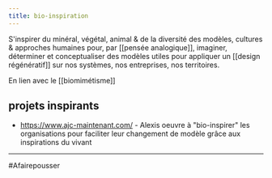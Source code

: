```yaml
---
title: bio-inspiration
---
```


S'inspirer du minéral, végétal, animal & de la diversité des modèles, cultures & approches humaines pour, par [[pensée analogique]], imaginer, déterminer et conceptualiser des modèles utiles pour appliquer un [[design régénératif]] sur nos systèmes, nos entreprises, nos territoires.

En lien avec le [[biomimétisme]]

## projets inspirants
- https://www.ajc-maintenant.com/ - Alexis oeuvre à "bio-inspirer" les organisations pour faciliter leur changement de modèle grâce aux inspirations du vivant

---
#Afairepousser
